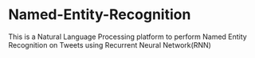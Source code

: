 # Named-Entity-Recognition
This is a Natural Language Processing platform to perform Named Entity Recognition on Tweets using Recurrent Neural Network(RNN)
